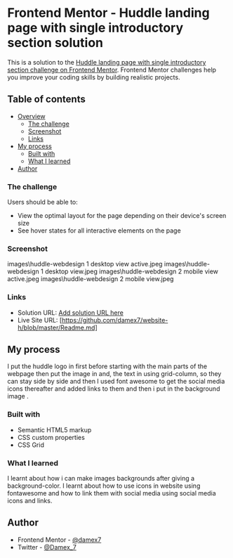 # Frontend Mentor - Huddle landing page with single introductory section solution

This is a solution to the [Huddle landing page with single introductory section challenge on Frontend Mentor](https://www.frontendmentor.io/challenges/huddle-landing-page-with-a-single-introductory-section-B_2Wvxgi0). Frontend Mentor challenges help you improve your coding skills by building realistic projects. 

## Table of contents

- [Overview](#overview)
  - [The challenge](#the-challenge)
  - [Screenshot](#screenshot)
  - [Links](#links)
- [My process](#my-process)
  - [Built with](#built-with)
  - [What I learned](#what-i-learned)
- [Author](#author)


### The challenge

Users should be able to:

- View the optimal layout for the page depending on their device's screen size
- See hover states for all interactive elements on the page

### Screenshot
images\huddle-webdesign 1 desktop view active.jpeg
images\huddle-webdesign 1 desktop view.jpeg
images\huddle-webdesign 2 mobile view active.jpeg
images\huddle-webdesign 2 mobile view.jpeg
### Links

- Solution URL: [Add solution URL here](https://your-solution-url.com)
- Live Site URL: [https://github.com/damex7/website-h/blob/master/Readme.md]

## My process
 I put the huddle logo in first before starting with the main parts of the webpage then put the image in and, the text in using grid-column, so they can stay side by side and then I used font awesome to get the social media icons thereafter 
 and added links to them and then i put in the background image .
### Built with

- Semantic HTML5 markup
- CSS custom properties
- CSS Grid

### What I learned
I learnt about how i can make images backgrounds after giving a background-color. I learnt about how to use icons 
in website using fontawesome and how to link them with social media using social media icons and links. 

## Author
- Frontend Mentor - [@damex7    ](https://www.frontendmentor.io/profile/damex7)
- Twitter - [@Damex_7](https://www.twitter.com/Damex_7)
